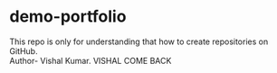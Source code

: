 # demo-portfolio
This repo is only for understanding that how to create repositories on GitHub.
<br>
Author- Vishal Kumar.
VISHAL COME BACK
